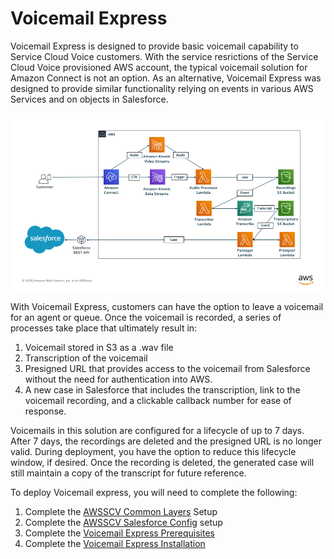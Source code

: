 # Voicemail Express
Voicemail Express is designed to provide basic voicemail capability to Service Cloud Voice customers. With the service resrictions of the Service Cloud Voice provisioned AWS account, the typical voicemail solution for Amazon Connect is not an option. As an alternative, Voicemail Express was designed to provide similar functionality relying on events in various AWS Services and on objects in Salesforce.

![Voicemail Express Architecture](Docs/Architecture.png)

With Voicemail Express, customers can have the option to leave a voicemail for an agent or queue. Once the voicemail is recorded, a series of processes take place that ultimately result in:
1. Voicemail stored in S3 as a .wav file
2. Transcription of the voicemail
3. Presigned URL that provides access to the voicemail from Salesforce without the need for authentication into AWS.
4. A new case in Salesforce that includes the transcription, link to the voicemail recording, and a clickable callback number for ease of response.

Voicemails in this solution are configured for a lifecycle of up to 7 days. After 7 days, the recordings are deleted and the presigned URL is no longer valid. During deployment, you have the option to reduce this lifecycle window, if desired. Once the recording is deleted, the generated case will still maintain a copy of the transcript for future reference.

To deploy Voicemail express, you will need to complete the following:
1. Complete the [AWSSCV Common Layers](../../Common/AWSSCV-CommonLayers/readme.md) Setup
2. Complete the [AWSSCV Salesforce Config](../../Common/AWSSCV-SalesforceConfig/readme.md) setup
3. Complete the [Voicemail Express Prerequisites](Docs/vmx_prerequistes.md)
4. Complete the [Voicemail Express Installation](Docs/vmx_installation_instructions.md)
